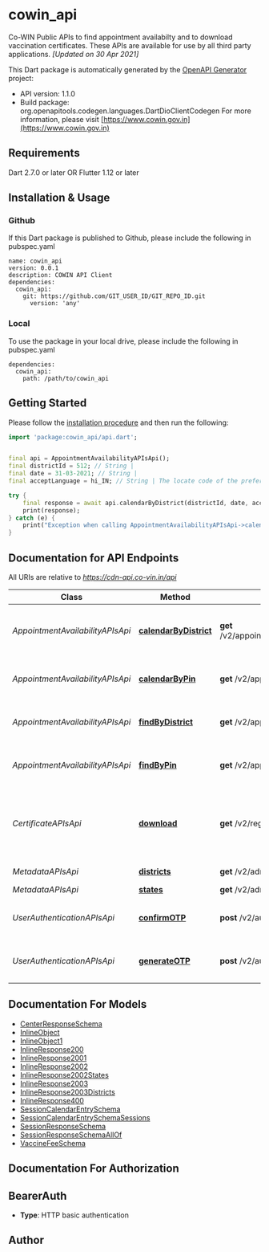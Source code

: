 # cowin_api
Co-WIN Public APIs to find appointment availabilty and to download vaccination certificates. These APIs are available for use by all third party applications. <i>[Updated on 30 Apr 2021]</i>

This Dart package is automatically generated by the [OpenAPI Generator](https://openapi-generator.tech) project:

- API version: 1.1.0
- Build package: org.openapitools.codegen.languages.DartDioClientCodegen
For more information, please visit [https://www.cowin.gov.in](https://www.cowin.gov.in)

## Requirements

Dart 2.7.0 or later OR Flutter 1.12 or later

## Installation & Usage

### Github
If this Dart package is published to Github, please include the following in pubspec.yaml
```
name: cowin_api
version: 0.0.1
description: COWIN API Client
dependencies:
  cowin_api:
    git: https://github.com/GIT_USER_ID/GIT_REPO_ID.git
      version: 'any'
```

### Local
To use the package in your local drive, please include the following in pubspec.yaml
```
dependencies:
  cowin_api:
    path: /path/to/cowin_api
```

## Getting Started

Please follow the [installation procedure](#installation--usage) and then run the following:

```dart
import 'package:cowin_api/api.dart';


final api = AppointmentAvailabilityAPIsApi();
final districtId = 512; // String | 
final date = 31-03-2021; // String | 
final acceptLanguage = hi_IN; // String | The locate code of the preferred language such as en_US. The text data will be returned in the preferred language along with default English text.

try {
    final response = await api.calendarByDistrict(districtId, date, acceptLanguage);
    print(response);
} catch (e) {
    print("Exception when calling AppointmentAvailabilityAPIsApi->calendarByDistrict: $e\n");
}

```

## Documentation for API Endpoints

All URIs are relative to *https://cdn-api.co-vin.in/api*

Class | Method | HTTP request | Description
------------ | ------------- | ------------- | -------------
*AppointmentAvailabilityAPIsApi* | [**calendarByDistrict**](doc\AppointmentAvailabilityAPIsApi.md#calendarbydistrict) | **get** /v2/appointment/sessions/public/calendarByDistrict | Get vaccination sessions by district for 7 days
*AppointmentAvailabilityAPIsApi* | [**calendarByPin**](doc\AppointmentAvailabilityAPIsApi.md#calendarbypin) | **get** /v2/appointment/sessions/public/calendarByPin | Get vaccination sessions by PIN for 7 days
*AppointmentAvailabilityAPIsApi* | [**findByDistrict**](doc\AppointmentAvailabilityAPIsApi.md#findbydistrict) | **get** /v2/appointment/sessions/public/findByDistrict | Get vaccination sessions by district
*AppointmentAvailabilityAPIsApi* | [**findByPin**](doc\AppointmentAvailabilityAPIsApi.md#findbypin) | **get** /v2/appointment/sessions/public/findByPin | Get vaccination sessions by PIN
*CertificateAPIsApi* | [**download**](doc\CertificateAPIsApi.md#download) | **get** /v2/registration/certificate/public/download | Download vaccination certificate in PDF format by beneficiary reference id
*MetadataAPIsApi* | [**districts**](doc\MetadataAPIsApi.md#districts) | **get** /v2/admin/location/districts/{state_id} | Get list of districts
*MetadataAPIsApi* | [**states**](doc\MetadataAPIsApi.md#states) | **get** /v2/admin/location/states | Get states
*UserAuthenticationAPIsApi* | [**confirmOTP**](doc\UserAuthenticationAPIsApi.md#confirmotp) | **post** /v2/auth/public/confirmOTP | Confirm mobile OTP for authentication
*UserAuthenticationAPIsApi* | [**generateOTP**](doc\UserAuthenticationAPIsApi.md#generateotp) | **post** /v2/auth/public/generateOTP | Authenticate a beneficiary by Mobile/OTP


## Documentation For Models

 - [CenterResponseSchema](doc\CenterResponseSchema.md)
 - [InlineObject](doc\InlineObject.md)
 - [InlineObject1](doc\InlineObject1.md)
 - [InlineResponse200](doc\InlineResponse200.md)
 - [InlineResponse2001](doc\InlineResponse2001.md)
 - [InlineResponse2002](doc\InlineResponse2002.md)
 - [InlineResponse2002States](doc\InlineResponse2002States.md)
 - [InlineResponse2003](doc\InlineResponse2003.md)
 - [InlineResponse2003Districts](doc\InlineResponse2003Districts.md)
 - [InlineResponse400](doc\InlineResponse400.md)
 - [SessionCalendarEntrySchema](doc\SessionCalendarEntrySchema.md)
 - [SessionCalendarEntrySchemaSessions](doc\SessionCalendarEntrySchemaSessions.md)
 - [SessionResponseSchema](doc\SessionResponseSchema.md)
 - [SessionResponseSchemaAllOf](doc\SessionResponseSchemaAllOf.md)
 - [VaccineFeeSchema](doc\VaccineFeeSchema.md)


## Documentation For Authorization


## BearerAuth

- **Type**: HTTP basic authentication


## Author




